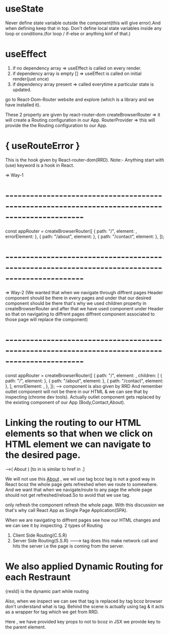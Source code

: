 # useState

Never define state variable outside the component(this will give error).And when defining keep that in top.
Don't define local state variables inside any loop or conditions.(for loop / if-else or anything kinf of that.)

# useEffect

1. if no dependency array => useEffect is called on every render.
2. if dependency array is empty [] => useEffect is called on initial render(just once)
3. if dependency array present => called everytime a particular state is updated.

go to React-Dom-Router website and explore (which is a library and we have installed it).

These 2 property are given by react-router-dom
createBrowserRouter => it will create a Routing configuration in our App.
RouterProvider => this will provide the the Routing configuration to our App.

# { useRouteError }

This is the hook given by React-router-dom(RRD).
Note:- Anything start with (use) keyword is a hook in React.

=> Way-1

# -----------------------------------------------------------------------------------------------

const appRouter = createBrowserRouter([
{ path: "/", element: <AppLayout />, errorElement: <Error /> },
{ path: "/about", element: <About /> },
{ path: "/contact", element: <Contact /> },
]);

# -----------------------------------------------------------------------------------------------

=> Way-2 (We wanted that when we navigate through diffrent pages Header component should be there in every pages and under that our desired component should be there that's why we used children property in createBrowserRouter and after that we have used <Outlet> component under Header so that on navigating to diffrent pages diffrent component associated to those page will replace the <Outlet> component)

# -----------------------------------------------------------------------------------------------

const appRouter = createBrowserRouter([
{
path: "/",
element: <AppLayout />,
children: [
{ path: "/", element: <Body /> },
{ path: "/about", element: <About /> },
{ path: "/contact", element: <Contact /> },
],
errorElement: <Error />,
},
]);
--> <Outlet/> component is also given by RRD
And remember outlet component will not be there in our HTML & we can see that by inspecting (chrome dev tools). Actually outlet component gets replaced by the existing component of our App (Body,Contact,About).

# Linking the routing to our HTML elements so that when we click on HTML element we can navigate to the desired page.

-->( <Link to="/about">About</Link> ) [to in <Link> is similar to href in <a>.]

We will not use this <a href="/about">About</a> , we wil use <Link> tag bcoz <a> tag is not a good way in React bcoz the whole page gets refreshed when we route to somewhere.
And we want that when we navigate/route to any page the whole page should not get refreshed/reload.So to avoid that we use <Link> tag.

<Link> only refresh the component <a> refresh the whole page. With this discussion we that's why call React App as Single Page Application(SPA).

When we are navigating to diffrent pages see how our HTML changes and we can see it by inspecting.
2 types of Routing

1. Client Side Routing(C.S.R)
2. Server Side Routing(S.S.R) ---> <a> tag does this make network call and hits the server i.e the page is coming from the server.

# We also applied Dynamic Routing for each Restraunt

{resId} is the dynamic part while routing

Also, when we inspect we can see that <Link> tag is replaced by <a> tag bcoz browser don't understand what is <Link> tag.
Behind the scene<Link> is actually using <a> tag & it acts as a wrapper for <a> tag which we get from RRD.

 <Link to={"/restraunts/" + restraunt.info.id}  key={restraunt.info.id} > <RestrauntCard resData={restraunt} /> </Link>
 Here , we have provided key props to <Link> not to <RestrauntCard> bcoz in JSX we provide key to the parent element.
